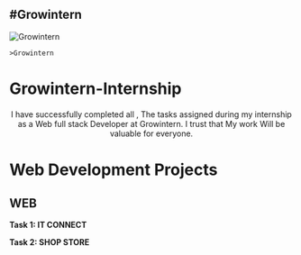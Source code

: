 #Growintern
----

![Growintern](growintern.png)

```
>Growintern
```

# Growintern-Internship
<div style="text-align:center; margin-top: 20px;">
<p> I have successfully completed all , The tasks assigned during my internship as a Web full stack Developer at Growintern. I trust that My work Will be valuable for everyone. </p> 
</div>


# Web Development Projects

## WEB


**Task 1: IT CONNECT**



**Task 2: SHOP STORE**





